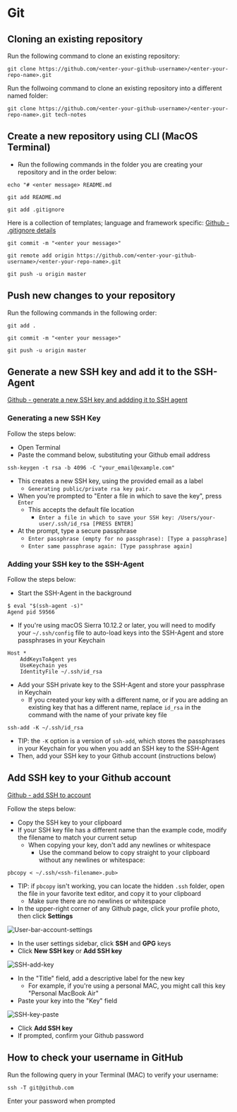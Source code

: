 # Git

## Cloning an existing repository

Run the following command to clone an existing repository:

```unix
git clone https://github.com/<enter-your-github-username>/<enter-your-repo-name>.git
```

Run the follwoing command to clone an existing repository into a different named folder:

```unix
git clone https://github.com/<enter-your-github-username>/<enter-your-repo-name>.git tech-notes
```

## Create a new repository using CLI (MacOS Terminal)

- Run the following commands in the folder you are creating your repository and in the order below:

```unix
echo "# <enter message> README.md
```

```unix
git add README.md
```

```unix
git add .gitignore
```

Here is a collection of templates; language and framework specific: [Github - .gitignore details](https://github.com/github/gitignore)

```unix
git commit -m "<enter your message>"
```

```unix
git remote add origin https://github.com/<enter-your-github-username>/<enter-your-repo-name>.git
```

```unix
git push -u origin master
```

## Push new changes to your repository

Run the following commands in the following order:

```unix
git add .
```

```unix
git commit -m "<enter your message>"
```

```unix
git push -u origin master
```

## Generate a new SSH key and add it to the SSH-Agent

[Github - generate a new SSH key and addding it to SSH agent](https://help.github.com/articles/generating-a-new-ssh-key-and-adding-it-to-the-ssh-agent/)

### Generating a new SSH Key

Follow the steps below:

- Open Terminal
- Paste the command below, substituting your Github email address

```unix
ssh-keygen -t rsa -b 4096 -C "your_email@example.com"
```

- This creates a new SSH key, using the provided email as a label
  - `Generating public/private rsa key pair.`
- When you're prompted to "Enter a file in which to save the key", press `Enter`
  - This accepts the default file location
    - `Enter a file in which to save your SSH key: /Users/your-user/.ssh/id_rsa [PRESS ENTER]`
- At the prompt, type a secure passphrase
  - `Enter passphrase (empty for no passphrase): [Type a passphrase]`
  - `Enter same passphrase again: [Type passphrase again]`

### Adding your SSH key to the SSH-Agent

Follow the steps below:

- Start the SSH-Agent in the background

```unix
$ eval "$(ssh-agent -s)"
Agend pid 59566
```

- If you're using macOS Sierra 10.12.2 or later, you will need to modify your `~/.ssh/config` file to auto-load keys into the SSH-Agent and store passphrases in your Keychain

```unix
Host *
    AddKeysToAgent yes
    UseKeychain yes
    IdentityFile ~/.ssh/id_rsa
```

- Add your SSH private key to the SSH-Agent and store your passphrase in Keychain
  - If you created your key with a different name, or if you are adding an existing key that has a different name, replace `id_rsa` in the command with the name of your private key file

```unix
ssh-add -K ~/.ssh/id_rsa
```

- TIP: the `-K` option is a version of `ssh-add`, which stores the passphrases in your Keychain for you when you add an SSH key to the SSH-Agent
- Then, add your SSH key to your Github account (instructions below)

## Add SSH key to your Github account

[Github - add SSH to account](https://help.github.com/articles/adding-a-new-ssh-key-to-your-github-account/)

Follow the steps below:

- Copy the SSH key to your clipboard
- If your SSH key file has a different name than the example code, modify the filename to match your current setup
  - When copying your key, don't add any newlines or whitespace
    - Use the command below to copy straight to your clipboard without any newlines or whitespace:

```unix
pbcopy < ~/.ssh/<ssh-filename>.pub>
```

- TIP: if `pbcopy` isn't working, you can locate the hidden `.ssh` folder, open the file in your favorite text editor, and copy it to your clipboard
  - Make sure there are no newlines or whitespace
- In the upper-right corner of any Github page, click your profile photo, then click **Settings**

![User-bar-account-settings](https://help.github.com/assets/images/help/settings/userbar-account-settings.png)

- In the user settings sidebar, click **SSH** and **GPG** keys
- Click **New SSH key** or **Add SSH key**

![SSH-add-key](https://help.github.com/assets/images/help/settings/ssh-add-ssh-key.png)

- In the "Title" field, add a descriptive label for the new key
  - For example, if you're using a personal MAC, you might call this key "Personal MacBook Air"
- Paste your key into the "Key" field

![SSH-key-paste](https://help.github.com/assets/images/help/settings/ssh-key-paste.png)

- Click **Add SSH key**
- If prompted, confirm your Github password

## How to check your username in GitHub

Run the following query in your Terminal (MAC) to verify your username:

`ssh -T git@github.com`

Enter your password when prompted